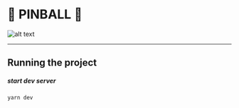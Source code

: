 # :confetti_ball: PINBALL :confetti_ball:

![alt text][logo]

[logo]: https://s14-eu5.startpage.com/cgi-bin/serveimage?url=https%3A%2F%2Fcdn.dribbble.com%2Fusers%2F299%2Fscreenshots%2F2910225%2Frunner-dribbb.png&sp=2e5191bc2aa92991d68968056091a00b 'Logo Title Text 2'

---

## Running the project

##### start dev server

```
yarn dev
```
